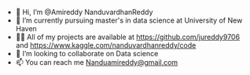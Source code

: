 - 👋 Hi, I’m @Amireddy NanduvardhanReddy
- 🔭 I’m currently pursuing master's in data science at University of New Haven
- 👨‍💻 All of my projects are available at https://github.com/jureddy9706 and https://www.kaggle.com/nanduvardhanreddy/code
- 👯 I’m looking to collaborate on Data science
- 📫 You can reach me Nanduamireddy@gmail.com
<!---
jureddy9706/jureddy9706 is a ✨ special ✨ repository because its `README.md` (this file) appears on your GitHub profile.
You can click the Preview link to take a look at your changes.
--->
